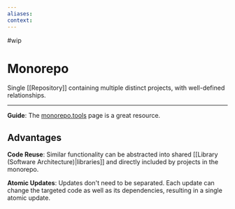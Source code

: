 ```yaml
---
aliases:
context:
---
```


#wip

# Monorepo

Single [[Repository]] containing multiple distinct projects, with well-defined relationships.

---

**Guide**: The [monorepo.tools](https://monorepo.tools) page is a great resource.

## Advantages

**Code Reuse**: Similar functionality can be abstracted into shared [[Library (Software Architecture)|libraries]] and directly included by projects in the monorepo.

**Atomic Updates**: Updates don't need to be separated. Each update can change the targeted code as well as its dependencies, resulting in a single atomic update.
